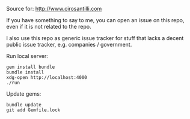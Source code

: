 Source for: <http://www.cirosantilli.com>

If you have something to say to me, you can open an issue on this repo, even if it is not related to the repo.

I also use this repo as generic issue tracker for stuff that lacks a decent public issue tracker, e.g. companies / government.

Run local server:

    gem install bundle
    bundle install
    xdg-open http://localhost:4000
    ./run

Update gems:

    bundle update
    git add Gemfile.lock
